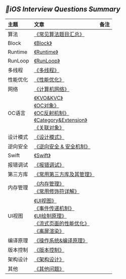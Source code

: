 
## *📖iOS Interview Questions Summary*
|主题|文章|备注|
|:---|:--|:---:
算法|[《常见算法题目汇总》](https://github.com/baohenglin/iOS-Interview-Question/blob/master/Article/%E5%B8%B8%E8%A7%81%E7%AE%97%E6%B3%95%E9%A2%98%E7%9B%AE.md)<br>|
|Block|[《Block》](https://github.com/baohenglin/iOS-Interview-Question/blob/master/Article/Block%E8%AF%A6%E8%A7%A3.md)<br>|
|Runtime|[《Runtime》](https://github.com/baohenglin/iOS-Interview-Question/blob/master/Article/Runtime.md)<br>|
|RunLoop|[《RunLoop》](https://github.com/baohenglin/iOS-Interview-Question/blob/master/Article/RunLoop.md)<br>|
|多线程|[《多线程》](https://github.com/baohenglin/iOS-Interview-Question/blob/master/Article/%E5%A4%9A%E7%BA%BF%E7%A8%8B.md)<br>|
|性能优化|[《性能优化》](https://github.com/baohenglin/iOS-Interview-Question/blob/master/Article/%E6%80%A7%E8%83%BD%E4%BC%98%E5%8C%96.md)<br>|
|网络|[《计算机网络》](https://github.com/baohenglin/iOS-Interview-Question/blob/master/Article/%E8%AE%A1%E7%AE%97%E6%9C%BA%E7%BD%91%E7%BB%9C.md)<br>|
|OC语言|[《KVO&KVC》](https://github.com/baohenglin/iOS-Interview-Question/blob/master/Article/KVO%26KVC.md)<br>[《OC对象》](https://github.com/baohenglin/iOS-Interview-Question/blob/master/Article/OC%E5%AF%B9%E8%B1%A1.md)<br>[《OC反射机制》](https://github.com/baohenglin/iOS-Interview-Question/blob/master/Article/OC%E5%8F%8D%E5%B0%84%E6%9C%BA%E5%88%B6.md)<br>[《Category&Extension》](https://github.com/baohenglin/iOS-Interview-Question/blob/master/Article/Category%26Extension.md)<br>[《关联对象》](https://github.com/baohenglin/iOS-Interview-Question/blob/master/Article/%E5%85%B3%E8%81%94%E5%AF%B9%E8%B1%A1.md)<br>|
|设计模式|[《设计模式》](https://github.com/baohenglin/iOS-Interview-Question/blob/master/Article/%E8%AE%BE%E8%AE%A1%E6%A8%A1%E5%BC%8F.md)<br>|
|逆向安全|[《逆向安全 & 安全机制》](https://github.com/baohenglin/iOS-Interview-Question/blob/master/Article/%E9%80%86%E5%90%91%E5%AE%89%E5%85%A8.md)<br>|
|Swift|[《Swift》](https://github.com/baohenglin/iOS-Interview-Question/blob/master/Article/Swift.md)<br>|
|报错调试|[《报错调试》](https://github.com/baohenglin/iOS-Interview-Question/blob/master/Article/%E3%80%8A%E6%8A%A5%E9%94%99%E8%B0%83%E8%AF%95%E3%80%8B.md)<br>|
|第三方库|[《常用第三方库及其管理》](https://github.com/baohenglin/iOS-Interview-Question/blob/master/Article/%E7%AC%AC%E4%B8%89%E6%96%B9%E5%BA%93.md)<br>|
|内存管理|[《内存管理》](https://github.com/baohenglin/iOS-Interview-Question/blob/master/Article/%E5%86%85%E5%AD%98%E7%AE%A1%E7%90%86.md)<br>[《常用修饰符详解》](https://github.com/baohenglin/iOS-Interview-Question/blob/master/Article/%E4%BF%AE%E9%A5%B0%E7%AC%A6.md)<br>|
|UI视图|[《UI视图》](https://github.com/baohenglin/iOS-Interview-Question/blob/master/Article/UIView.md)<br>[《事件传递机制》]()<br>[《UI绘制原理》]()<br>[《流式页面的性能优化》]()<br>[《离屏渲染》]()<br>|
|编译原理|[《操作系统&编译原理》](https://github.com/baohenglin/iOS-Interview-Question/blob/master/Article/%E7%BC%96%E8%AF%91%E5%8E%9F%E7%90%86.md)<br>|
|版本控制|[《版本控制》](https://github.com/baohenglin/iOS-Interview-Question/blob/master/Article/%E3%80%8A%E7%89%88%E6%9C%AC%E6%8E%A7%E5%88%B6%E3%80%8B.md)<br>|
|架构设计|[《架构设计》](https://github.com/baohenglin/iOS-Interview-Question/blob/master/Article/%E6%9E%B6%E6%9E%84%E8%AE%BE%E8%AE%A1.md)<br>|
|其他|[《其他问题》](https://github.com/baohenglin/iOS-Interview-Question/blob/master/Article/%E5%85%B6%E4%BB%96%E9%97%AE%E9%A2%98.md)<br>|

<!--知识点汇总|[《知识点汇总篇章一：反射机制 & Block & Category/Extension》](https://github.com/baohenglin/iOS-Interview-Question/blob/master/Article/iOSInterviewQuestionsSummary.md)<br>[《知识点汇总篇章二：OC对象 & KVO & KVC & 关联对象》](https://github.com/baohenglin/iOS-Interview-Question/blob/master/Article/iOSInterviewQuestionsSummaryTwo.md)<br>[《知识点汇总篇章三：Runtime & RunLoop & 多线程》](https://github.com/baohenglin/iOS-Interview-Question/blob/master/Article/iOSInterviewQuestionsSummaryThree.md)<br>[《知识点汇总篇章四：内存管理 & 性能优化 & 设计模式与架构》](https://github.com/baohenglin/iOS-Interview-Question/blob/master/Article/iOSInterviewQuestionsSummaryFour.md)<br>[《知识点汇总篇章五：修饰符 & UI视图 & 计算机网络》](https://github.com/baohenglin/iOS-Interview-Question/blob/master/Article/iOSInterviewQuestionsSummaryFifth.md)<br>[《知识点汇总篇章六：操作系统 & 编译原理》](https://github.com/baohenglin/iOS-Interview-Question/blob/master/Article/iOSInterviewQuestionsSummarySix.md)<br>[《知识点汇总篇章七：第三方库 & Swift & 逆向安全》](https://github.com/baohenglin/iOS-Interview-Question/blob/master/Article/iOSInterviewQuestionsSummarySeven.md)<br>[《知识点汇总篇章八：其他问题 & 性能分析工具》](https://github.com/baohenglin/iOS-Interview-Question/blob/master/Article/iOSInterviewQuestionSummaryEight.md)<br>|-->




